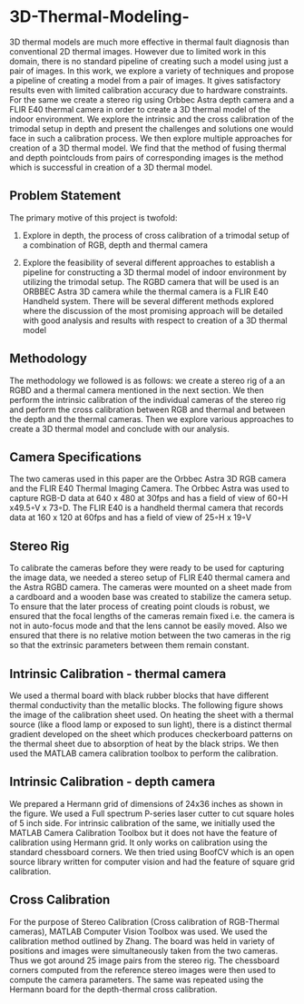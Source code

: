 # 3D-Thermal-Modeling-
3D thermal models are much more effective in thermal fault diagnosis than conventional 2D thermal images. However due to limited work in this domain, there is no standard pipeline of creating such a model using just a pair of images. In this work, we explore a variety of techniques and propose a pipeline of creating a model from a pair of images. It gives satisfactory results even with limited calibration accuracy due to hardware constraints. For the same we create a stereo rig using Orbbec Astra depth camera and a FLIR E40 thermal camera in order to create a 3D thermal model of the indoor environment. We explore the intrinsic and the cross calibration of the trimodal setup in depth and present the challenges and solutions one would face in such a calibration process. We then explore multiple approaches for creation of a 3D thermal model. We find that the method of fusing thermal and depth pointclouds from pairs of corresponding images is the method which is successful in creation of a 3D thermal model.

## Problem Statement
The primary motive of this project is twofold: 

1. Explore in depth, the process of cross calibration of a trimodal setup of a combination of RGB, depth and thermal camera 

2. Explore the feasibility of several different approaches to establish a pipeline for constructing a 3D thermal model of indoor environment by utilizing the trimodal setup. The RGBD camera that will be used is an ORBBEC Astra 3D camera while the thermal camera is a FLIR E40 Handheld system. There will be several different methods explored where the discussion of the most promising approach will be detailed with good analysis and results with respect to creation of a 3D thermal model

## Methodology
The methodology we followed is as follows: we create a stereo rig of a an RGBD and a thermal camera mentioned in the next section. We then perform the intrinsic calibration of the individual cameras of the stereo rig and perform the cross calibration between RGB and thermal and between the depth and the thermal cameras. Then we explore various approaches to create a 3D thermal model and conclude with our analysis.

## Camera Specifications
The  two  cameras  used  in  this  paper  are  the  Orbbec  Astra 3D  RGB  camera  and  the  FLIR  E40  Thermal  Imaging Camera. The Orbbec Astra was used to capture RGB-D data at 640 x 480 at 30fps and has a field of view of 60◦H x49.5◦V x 73◦D. The FLIR E40 is a handheld thermal camera that records data at 160 x 120 at 60fps and has a field of view of 25◦H x 19◦V

## Stereo Rig
To calibrate the cameras before they were ready to be used for capturing the image data, we needed a stereo setup of FLIR E40 thermal camera and the Astra RGBD camera. The cameras were mounted on a sheet made from a cardboard and a wooden base was created to stabilize the camera setup. To ensure that the later process of creating point clouds is robust, we ensured that the focal lengths of the cameras remain fixed i.e. the camera is not in auto-focus mode and that the lens cannot be easily moved. Also we ensured that there is no relative motion between the two cameras in the rig so that the extrinsic parameters between them remain constant. 

## Intrinsic Calibration - thermal camera
We used a thermal board with black rubber blocks that have different thermal conductivity than the metallic blocks. The following figure shows the image of the calibration sheet used. On heating the sheet with a thermal source (like a flood lamp or exposed to sun light), there is a distinct thermal gradient developed on the sheet which produces checkerboard patterns on the thermal sheet due to absorption of heat by the black strips. We then used the MATLAB camera calibration toolbox to perform the calibration. 

## Intrinsic Calibration - depth camera
We prepared a Hermann grid of dimensions of 24x36 inches as shown in the figure. We used a Full spectrum P-series laser cutter to cut square holes of 5 inch side. For intrinsic calibration of the same, we initially used the MATLAB Camera Calibration Toolbox but it does not have the feature of calibration using Hermann grid. It only works on calibration using the standard chessboard corners. We then tried using BoofCV which is an open source library written for computer vision and had the feature of square grid calibration.

## Cross Calibration
For the purpose of Stereo Calibration (Cross calibration of RGB-Thermal cameras), MATLAB Computer Vision Toolbox was used. We used the calibration method outlined by Zhang. The board was held in variety of positions and images were simultaneously taken from the two cameras. Thus we got around 25 image pairs from the stereo rig. The chessboard corners computed from the reference stereo images were then used to compute the camera parameters. The same was repeated using the Hermann board for the depth-thermal cross calibration.




